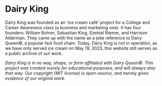 # Dairy King

Dairy King was founded as an 'ice cream café' project for a College and Career Awareness class (a business and marketing one). It has four founders: William Bohrer, Sebastian King, Ezekiel Riemer, and Harrison Alderman. They came up with the name as a joke reference to Dairy Queen©, a popular fast food chain. Today, Dairy King is not in operation, as we have only served ice cream on May 19, 2023, this website still serves as a public archive of our work.

*Dairy King is in no way, shape, or form affiliated with Dairy Queen©. This project was created merely for educational purposes, and will always stay that way. Our copyright (MIT license) is open-source, and merely gives evidence of our original work.*
